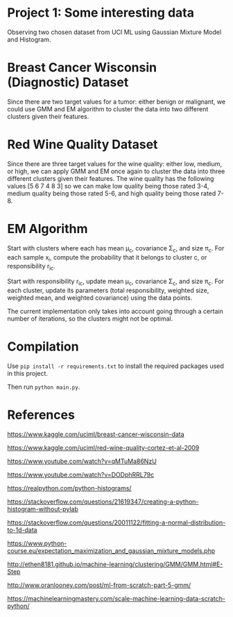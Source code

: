 # Project 1: Some interesting data
Observing two chosen dataset from UCI ML using Gaussian Mixture Model and Histogram.

# Breast Cancer Wisconsin (Diagnostic) Dataset
Since there are two target values for a tumor: either benign or malignant, we could use GMM and EM algorithm to cluster the data into two different clusters given their features.

# Red Wine Quality Dataset
Since there are three target values for the wine quality: either low, medium, or high, we can apply GMM and EM once again to cluster the data into three different clusters given their features. The wine quality has the following values [5 6 7 4 8 3] so we can make low quality being those rated 3-4, medium quality being those rated 5-6, and high quality being those rated 7-8.

# EM Algorithm
Start with clusters where each has mean &mu;<sub>c</sub>, covariance &Sigma;<sub>c</sub>, and size &pi;<sub>c</sub>. For each sample x<sub>i</sub>, compute the probability that it belongs to cluster c, or responsibility r<sub>ic</sub>.

Start with responsibility r<sub>ic</sub>, update mean &mu;<sub>c</sub>, covariance &Sigma;<sub>c</sub>, and size &pi;<sub>c</sub>. For each cluster, update its parameters (total responsibility, weighted size, weighted mean, and weighted covariance) using the data points. 

The current implementation only takes into account going through a certain number of iterations, so the clusters might not be optimal.
# Compilation
Use `pip install -r requirements.txt` to install the required packages used in this project.

Then run `python main.py`.

# References

https://www.kaggle.com/uciml/breast-cancer-wisconsin-data

https://www.kaggle.com/uciml/red-wine-quality-cortez-et-al-2009

https://www.youtube.com/watch?v=qMTuMa86NzU

https://www.youtube.com/watch?v=DODphRRL79c

https://realpython.com/python-histograms/

https://stackoverflow.com/questions/21619347/creating-a-python-histogram-without-pylab

https://stackoverflow.com/questions/20011122/fitting-a-normal-distribution-to-1d-data

https://www.python-course.eu/expectation_maximization_and_gaussian_mixture_models.php

http://ethen8181.github.io/machine-learning/clustering/GMM/GMM.html#E-Step

http://www.oranlooney.com/post/ml-from-scratch-part-5-gmm/

https://machinelearningmastery.com/scale-machine-learning-data-scratch-python/

